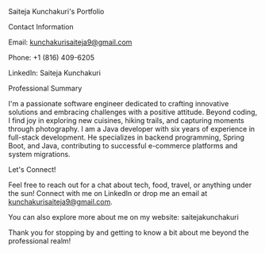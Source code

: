 Saiteja Kunchakuri's Portfolio

Contact Information

Email: kunchakurisaiteja9@gmail.com

Phone: +1 (816) 409-6205


LinkedIn: Saiteja Kunchakuri

Professional Summary

I'm a passionate software engineer dedicated to crafting innovative solutions and embracing challenges with a positive attitude. Beyond coding, I find joy in exploring new cuisines, hiking trails, and capturing moments through photography. I am a Java developer with six years of experience in full-stack development. He specializes in backend programming, Spring Boot, and Java, contributing to successful e-commerce platforms and system migrations.

Let's Connect!

Feel free to reach out for a chat about tech, food, travel, or anything under the sun! Connect with me on LinkedIn or drop me an email at kunchakurisaiteja9@gmail.com.

You can also explore more about me on my website: saitejakunchakuri

Thank you for stopping by and getting to know a bit about me beyond the professional realm!
